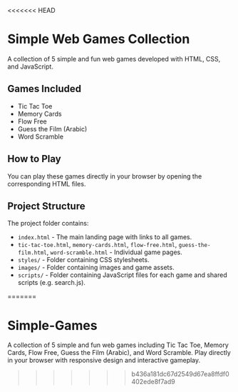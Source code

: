 <<<<<<< HEAD
# Simple Web Games Collection

A collection of 5 simple and fun web games developed with HTML, CSS, and JavaScript.

## Games Included

- Tic Tac Toe
- Memory Cards
- Flow Free
- Guess the Film (Arabic)
- Word Scramble

## How to Play

You can play these games directly in your browser by opening the corresponding HTML files.

## Project Structure

The project folder contains:

- `index.html` - The main landing page with links to all games.
- `tic-tac-toe.html`, `memory-cards.html`, `flow-free.html`, `guess-the-film.html`, `word-scramble.html` - Individual game pages.
- `styles/` - Folder containing CSS stylesheets.
- `images/` - Folder containing images and game assets.
- `scripts/` - Folder containing JavaScript files for each game and shared scripts (e.g. search.js).

=======
# Simple-Games
 A collection of 5 simple and fun web games including Tic Tac Toe, Memory Cards, Flow Free, Guess the Film (Arabic), and Word Scramble. Play directly in your browser with responsive design and interactive gameplay.
>>>>>>> b436a181dc67d2549d67ea8ffdf0402ede8f7ad9
